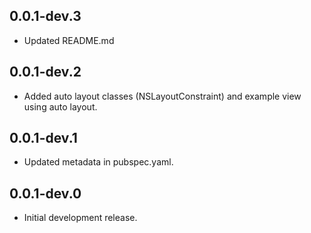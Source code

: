 ## 0.0.1-dev.3

- Updated README.md

## 0.0.1-dev.2

- Added auto layout classes (NSLayoutConstraint) and example view using auto layout.

## 0.0.1-dev.1

- Updated metadata in pubspec.yaml.

## 0.0.1-dev.0

- Initial development release.

